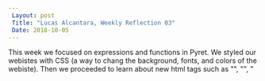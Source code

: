 ```yaml
---
 Layout: post
 Title: "Lucas Alcantara, Weekly Reflection 03" 
 Date: 2018-10-05
---
```

This week we focused on expressions and functions in Pyret. We styled our webistes with CSS (a way to chang the background, fonts, and colors of the webiste). Then we proceeded to learn about new html tags such as "<head>", "<body>", "<title>", and "<li>", etc. Each of these are used to do different things in an html webpage like ("title" -> The title of the program. "li" -> A list inside of the program). These tags are gonna help us form our webistes.
